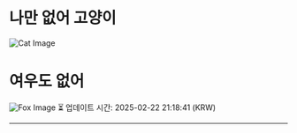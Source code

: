 
# 나만 없어 고양이

![Cat Image](https://cdn2.thecatapi.com/images/MTk5NTYyNw.jpg)

# 여우도 없어
![Fox Image](https://randomfox.ca/images/26.jpg)
⏳ 업데이트 시간: 2025-02-22 21:18:41 (KRW)

---
